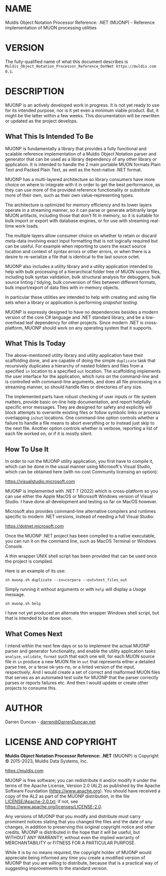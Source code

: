 # NAME

Muldis Object Notation Processor Reference: .NET (MUONP) - Reference implementation of MUON processing utilities

# VERSION

The fully-qualified name of what this document describes is
`Muldis_Object_Notation_Processor_Reference_DotNet https://muldis.com 0.1`.

# DESCRIPTION

MUONP is an actively developed work in progress.
It is not yet ready to use for its intended purpose, nor is it yet even a
minimum viable product.  But, it might be the latter within a few weeks.
This documentation will be rewritten or updated as the project develops.

## What This Is Intended To Be

MUONP is fundamentally a library that provides a fully functional and
scalable reference implementation of a Muldis Object Notation parser and
generator that can be used as a library dependency of any other library or
application.  It is intended to handle the 2 main portable MUON formats
Plain Text and Packed Plain Text, as well as the host-native .NET format.

MUONP has a multi-layered architecture so library consumers have more
choice on where to integrate with it in order to get the best performance,
as they can use more of the provided reference functionality or substitute
more of their own, such as their own value-representing types.

The architecture is optimized for memory efficiency and its lower layers
operate in a streaming manner, so it can parse or generate arbitrarily
large MUON artifacts, including those that don't fit in memory, so it is
suitable for bulk import or export with database engines, or for use with
streaming real-time work loads.

The multiple layers allow consumer choice on whether to retain or discard
meta-data involving exact input formatting that is not logically required
but can be useful.  For example when reporting to users the exact source
location and context of syntax errors or other errors, or when there is a
desire to re-serialize a file that is identical to the last source octet.

MUONP also includes a utility library and a utility application intended to
help with bulk processing of a hierarchical folder tree of MUON source
files, including bulk syntax validation, bulk structural analysis for
debuggers, bulk source linting / tidying, bulk conversion of files between
different formats, bulk import/export of data files with in-memory objects.

In particular these utilities are intended to help with creating and using
file sets when a library or application is performing *snapshot testing*.

MUONP is expressly designed to have no dependencies besides a modern
version of the core C# language and .NET standard library,
and be a low-overhead leaf dependency for other projects.
Since modern .NET is cross-platform, MUONP should work on any
operating system that it supports.

## What This Is Today

The above-mentioned utility library and utility application have their
scaffolding done, and are capable of doing the simple `duplicate` task that
recursively duplicates a hierarchy of nested folders and files from a
specified `in` location to a specified `out` location.  The scaffolding
implements the user interface for the application, which runs on the
command-line and is controlled with command-line arguments, and does all
file processing in a streaming manner, so should handle files or
directories of any size.

The implemented parts have robust checking of user inputs or file system
matters, provide basic on-line help documentation, and report helpfully
specific error messages.  They are designed for safety and explicitly will
block attempts to overwrite existing files or follow symbolic links or
process overlapping `in`/`out` locations.  One command-line option controls
whether a failure to handle a file means to abort everything or to instead
just skip to the next file.  Another option controls whether is verbose,
reporting a list of each file worked on, or if it is mostly silent.

## How To Use It

In order to run the MUONP utility application, you first have to compile
it, which can be done in the usual manner using Microsoft's Visual Studio,
which can be obtained here (with no-cost Community licensing an option):

<https://visualstudio.microsoft.com>

MUONP is implemented with .NET 7 (2022) which is cross-platform so you can
use either the Apple MacOS or Microsoft Windows version of Visual Studio.
I have done all development and testing so far on MacOS however.

Microsoft also provides command-line alternative compilers and runtimes
specific to modern .NET versions, instead of needing a full Visual Studio:

<https://dotnet.microsoft.com>

Once the MUONP .NET project has been compiled to a native executable, you
can run it on the command line, such as MacOS Terminal or Windows Console.

A thin wrapper UNIX shell script has been provided that can be used once
the project is compiled.

Here is an example of its use:

```
sh muonp.sh duplicate --in=corpora --out=test_files_out
```

Simply running it without arguments or with `help` will display a *Usage* message.

```
sh muonp.sh help
```

I have not yet produced an alternate thin wrapper Windows shell script,
but that is intended to be done soon.

## What Comes Next

I intend within the next few days or so to implement the actual MUONP
parser and generator functionality, and enable the utility application
tasks `analyze`, `validate`, `format` such that each one will, for each
MUON source file in `in` produce a new MUON file in `out` that represents
either a detailed parse tree, or a terse ok-yes-no, or a linted version of
the input, respectively.  And I would create a set of correct and malformed
MUON files that serves as an automated test suite for MUONP that the parser
correctly parses or reports failures etc.  And then I would update or
create other projects to consume this.

# AUTHOR

Darren Duncan - darren@DarrenDuncan.net

# LICENSE AND COPYRIGHT

**Muldis Object Notation Processor Reference: .NET** (MUONP) is Copyright © 2015-2023, Muldis Data Systems, Inc.

<https://muldis.com>

MUONP is free software;
you can redistribute it and/or modify it under the terms of the Apache
License, Version 2.0 (AL2) as published by the Apache Software Foundation
(<https://www.apache.org>).  You should have received a copy of the
AL2 as part of the MUONP distribution, in the file
[LICENSE/Apache-2.0.txt](../LICENSE/Apache-2.0.txt); if not, see
<https://www.apache.org/licenses/LICENSE-2.0>.

Any versions of MUONP that you modify and distribute must carry prominent
notices stating that you changed the files and the date of any changes, in
addition to preserving this original copyright notice and other credits.
MUONP is distributed in the hope that it will be
useful, but WITHOUT ANY WARRANTY; without even the implied warranty of
MERCHANTABILITY or FITNESS FOR A PARTICULAR PURPOSE.

While it is by no means required, the copyright holder of MUONP
would appreciate being informed any time you create a modified version of
MUONP that you are willing to distribute, because that is a
practical way of suggesting improvements to the standard version.
